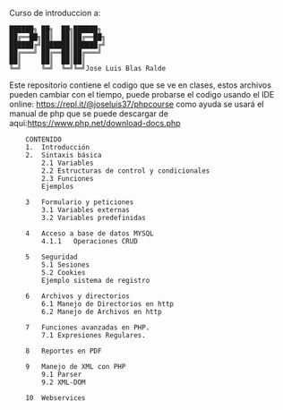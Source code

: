 Curso de introduccion a:

    ██████╗ ██╗  ██╗██████╗ 
    ██╔══██╗██║  ██║██╔══██╗
    ██████╔╝███████║██████╔╝
    ██╔═══╝ ██╔══██║██╔═══╝ 
    ██║     ██║  ██║██║     
    ╚═╝     ╚═╝  ╚═╝╚═╝Jose Luis Blas Ralde

Este repositorio contiene el codigo que se ve en clases,
estos archivos pueden cambiar con el tiempo, puede probarse 
el codigo usando el IDE online: https://repl.it/@joseluis37/phpcourse
como ayuda se usará el manual de php que se puede descargar de aqui:https://www.php.net/download-docs.php

        CONTENIDO
        1.	Introducción
        2.	Sintaxis básica
            2.1	Variables
            2.2	Estructuras de control y condicionales
            2.3	Funciones 
            Ejemplos

        3	Formulario y peticiones
            3.1	Variables externas
            3.2	Variables predefinidas

        4	Acceso a base de datos MYSQL
            4.1.1	Operaciones CRUD

        5	Seguridad
            5.1	Sesiones
            5.2	Cookies
            Ejemplo sistema de registro

        6	Archivos y directorios
            6.1	Manejo de Directorios en http	
            6.2	Manejo de Archivos en http

        7	Funciones avanzadas en PHP.
            7.1	Expresiones Regulares. 

        8	Reportes en PDF

        9	Manejo de XML con PHP
            9.1	Parser
            9.2	XML-DOM

        10	Webservices
